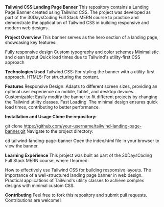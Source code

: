 **Tailwind CSS Landing Page Banner**
This repository contains a Landing Page Banner created using Tailwind CSS. The project was developed as part of the 30DaysCoding Full Stack MERN course to practice and demonstrate the application of Tailwind CSS in building responsive and modern web designs.

**Project Overview**
This banner serves as the hero section of a landing page, showcasing key features:

Fully responsive design
Custom typography and color schemes
Minimalistic and clean layout
Quick load times due to Tailwind's utility-first CSS approach


**Technologies Used**
Tailwind CSS: For styling the banner with a utility-first approach.
HTML5: For structuring the content.

**Features**
Responsive Design: Adapts to different screen sizes, providing an optimal user experience on mobile, tablet, and desktop devices.
Customizable: Easily modify the banner to fit different projects by changing the Tailwind utility classes.
Fast Loading: The minimal design ensures quick load times, contributing to better performance.

**Installation and Usage
Clone the repository:**

git clone https://github.com/your-username/tailwind-landing-page-banner.git
Navigate to the project directory:

cd tailwind-landing-page-banner
Open the index.html file in your browser to view the banner.

**Learning Experience**
This project was built as part of the 30DaysCoding Full Stack MERN course, where I learned:

How to effectively use Tailwind CSS for building responsive layouts.
The importance of a well-structured landing page banner in web design.
Practical applications of Tailwind's utility classes to achieve complex designs with minimal custom CSS.

**Contributing**
Feel free to fork this repository and submit pull requests. Contributions are welcome!
